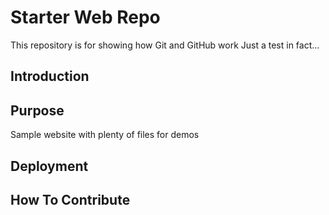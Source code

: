 # Starter Web Repo

This repository is for showing how Git and GitHub work
Just a test in fact...

## Introduction

## Purpose

Sample website with plenty of files for demos

## Deployment

## How To Contribute